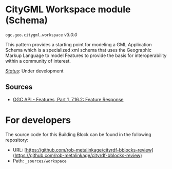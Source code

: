 
# CityGML Workspace module (Schema)

`ogc.geo.citygml.workspace` *v3.0.0*

This pattern provides a starting point for modeling a GML Application Schema which is a specialized xml schema that uses the Geographic Markup Language to model Features to provide the basis for interoperability within a community of interest.

[*Status*](http://www.opengis.net/def/status): Under development

## Sources

* [OGC API - Features, Part 1, 7.16.2: Feature Response](https://docs.ogc.org/is/17-069r3/17-069r3.html#_response_7)

# For developers

The source code for this Building Block can be found in the following repository:

* URL: [https://github.com/rob-metalinkage/cityrdf-bblocks-review](https://github.com/rob-metalinkage/cityrdf-bblocks-review)
* Path: `_sources/workspace`

